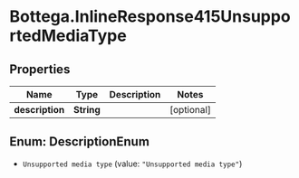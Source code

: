 # Bottega.InlineResponse415UnsupportedMediaType

## Properties

Name | Type | Description | Notes
------------ | ------------- | ------------- | -------------
**description** | **String** |  | [optional] 



## Enum: DescriptionEnum


* `Unsupported media type` (value: `"Unsupported media type"`)




